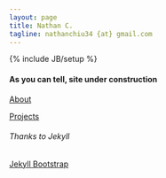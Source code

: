 ```yaml
---
layout: page
title: Nathan C.
tagline: nathanchiu34 {at} gmail.com
---
```

{% include JB/setup %}

#### As you can tell, site under construction

[About](http://nathanchiu34.github.io/about)

[Projects](http://nathanchiu34.github.io/projects)


###### Thanks to Jekyll
[Jekyll Bootstrap](http://jekyllbootstrap.com)

